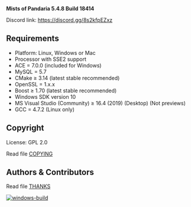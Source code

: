 
**Mists of Pandaria 5.4.8 Build 18414**

Discord link: https://discord.gg/8s2kfpEZxz

## Requirements
+ Platform: Linux, Windows or Mac
+ Processor with SSE2 support
+ ACE = 7.0.0 (included for Windows) 
+ MySQL = 5.7
+ CMake ≥ 3.14 (latest stable recommended) 
+ OpenSSL = 1.x.x
+ Boost ≥ 1.70 (latest stable recommended)
+ Windows SDK version 10
+ MS Visual Studio (Community) ≥ 16.4 (2019) (Desktop) (Not previews) 
+ GCC = 4.7.2 (Linux only)

## Copyright
License: GPL 2.0

Read file [COPYING](COPYING.md)

## Authors &amp; Contributors
Read file [THANKS](THANKS.md)

[![windows-build](https://github.com/Legends-of-Azeroth/Legends-of-Azeroth-Pandaria-5.4.8/actions/workflows/windows-build.yml/badge.svg?branch=master)](https://github.com/Legends-of-Azeroth/Legends-of-Azeroth-Pandaria-5.4.8/actions/workflows/windows-build.yml)
